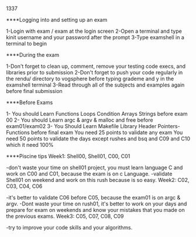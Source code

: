 1337

****Logging into and setting up an exam

1-Login with exam / exam at the login screen
2-Open a terminal and type kinit username and your password after the prompt
3-Type examshell in a terminal to begin

****During the exam

1-Don't forget to clean up, comment, remove your testing code execs, and libraries prior to submission
2-Don't forget to push your code regularly in the rendu/ directory to vogsphere before typing grademe and y in the examshell terminal
3-Read through all of the subjects and examples again before final submission

****Before Exams

1- You should Learn Functions Loops Condition Arrays Strings before exam 00
2- You should Learn argc & argv & malloc and free before exam01/exam02
3- You Should Learn Makefile Library Header Pointers-Functions before final exam
You need 25 points to validate any exam
You need 50 points to validate the days except rushes and bsq and C09 and C10 which it need 100%

****Piscine tips
Week1: Shell00, Shell01, C00, C01

-don't waste your time on shell01 project, you must learn language C and work on C00 and C01, because the exam is on c Language.
-validate Shell01 on weekend and work on this rush because is so easy.
Week2: C02, C03, C04, C06

-it's better to validate C06 before C05, because the exam01 is on argc & argv.
-Dont waste your time on rush01, it's better to work on your days and prepare for exam on weekends and know your mistakes that you made on the previous exams.
Week3: C05, C07, C08, C09

-try to improve your code skills and your algorithms. 
